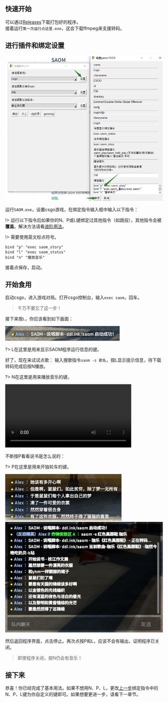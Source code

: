 ## 快速开始

可以通过[Releases](https://github.com/xizeyoupan/SAOM/releases)下载打包好的程序。  
接着运行`第一次运行点这里.exe`，这会下载ffmpeg来支援转码。

## 进行插件和绑定设置

![](assets/quickstart/1.png)

运行`SAOM.exe`，设置csgo游戏，在绑定指令输入框中输入以下指令：

!> 运行以下指令后如果你的N、P或L键绑定过其他指令（如跳投），其他指令会被**覆盖**。解决方法请看[进阶用法]()。

!> 需要使用英文标点符号。

```plaintext
bind "p" "exec saom_story"
bind "l" "exec saom_status"
bind "n" "播放音乐"
```

接着点保存，启动。

## 开始食用
启动csgo，进入游戏对局。打开csgo控制台，输入`exec saom`，回车。

> 千万不要忘了这一步！

接下来按`L`，你应该看到如下画面：

![](assets/quickstart/2.png)

?> L在这里是用来显示SAOM程序运行信息的键。

好了，现在来试试点歌：
输入搜歌指令`saom -s 歌名`，按L显示提示信息，待下载转码完成后按N播放。

?> N在这里是用来播放音乐的键。

<video controls width="80%">
    <source src="assets/quickstart/video.mkv" type="video/mp4">
</video>

不断按P看看说书是怎么说的：

?> P在这里是用来开独轮车的键。

![](assets/quickstart/4.png)
![](assets/quickstart/3.png)

然后返回程序界面，点击停止。再次点按P和L，应该不会有输出，证明程序已关闭。

> 即使程序关闭，按N仍会有音乐！

## 接下来

恭喜！你已经完成了基本用法。如果不想用N、P、L，更改[上一步](#进行插件和绑定设置)绑定指令中的N、P、L键为你自定义的键即可。如果想要更进一步，请看下一章节。